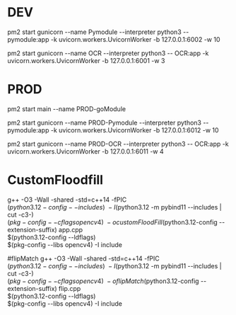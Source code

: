 # DEV

pm2 start gunicorn   --name Pymodule   --interpreter python3   --   pymodule:app -k uvicorn.workers.UvicornWorker -b 127.0.0.1:6002 -w 10

pm2 start gunicorn   --name OCR   --interpreter python3   --   OCR:app -k uvicorn.workers.UvicornWorker -b 127.0.0.1:6001 -w 3



# PROD

pm2 start main --name PROD-goModule

pm2 start gunicorn   --name PROD-Pymodule   --interpreter python3   --   pymodule:app -k uvicorn.workers.UvicornWorker -b 127.0.0.1:6012 -w 10

pm2 start gunicorn   --name PROD-OCR   --interpreter python3   --   OCR:app -k uvicorn.workers.UvicornWorker -b 127.0.0.1:6011 -w 4


# CustomFloodfill
g++ -O3 -Wall -shared -std=c++14 -fPIC \
    $(python3.12-config --includes) \
    -I$(python3.12 -m pybind11 --includes | cut -c3-) \
    $(pkg-config --cflags opencv4) \
    -o customFloodFill$(python3.12-config --extension-suffix) app.cpp \
    $(python3.12-config --ldflags) \
    $(pkg-config --libs opencv4) -I include

#flipMatch
g++ -O3 -Wall -shared -std=c++14 -fPIC \
    $(python3.12-config --includes) \
    -I$(python3.12 -m pybind11 --includes | cut -c3-) \
    $(pkg-config --cflags opencv4) \
    -o flipMatch$(python3.12-config --extension-suffix) flip.cpp \
    $(python3.12-config --ldflags) \
    $(pkg-config --libs opencv4) -I include